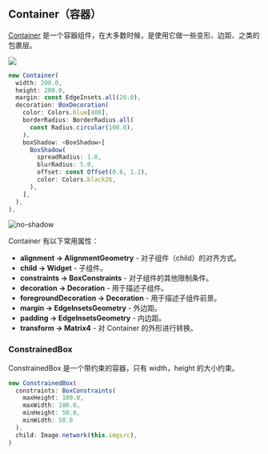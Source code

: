 
## Container（容器）
[Container](https://docs.flutter.io/flutter/widgets/Container-class.html) 是一个容器组件，在大多数时候，是使用它做一些变形、边距、之类的包裹层。

![](/../../image/20180629113028.png)

```js
new Container(
  width: 200.0,
  height: 200.0,
  margin: const EdgeInsets.all(20.0),
  decoration: BoxDecoration(
    color: Colors.blue[400],
    borderRadius: BorderRadius.all(
      const Radius.circular(100.0),
    ),
    boxShadow: <BoxShadow>[
      BoxShadow(
        spreadRadius: 1.0,
        blurRadius: 5.0,
        offset: const Offset(0.6, 1.2),
        color: Colors.black26,
      ),
    ],
  ),
),
```

![no-shadow](/../../image/20180630122101.png)

Container 有以下常用属性：
- **alignment → AlignmentGeometry** - 对子组件（child）的对齐方式。
- **child → Widget** - 子组件。
- **constraints → BoxConstraints** - 对子组件的其他限制条件。
- **decoration → Decoration** - 用于描述子组件。
- **foregroundDecoration → Decoration** - 用于描述子组件前景。
- **margin → EdgeInsetsGeometry** - 外边距。
- **padding → EdgeInsetsGeometry** - 内边距。
- **transform → Matrix4** - 对 Container 的外形进行转换。


### ConstrainedBox
ConstrainedBox 是一个带约束的容器，只有 width，height 的大小约束。

```js
new ConstrainedBox(
  constraints: BoxConstraints(
    maxHeight: 100.0,
    maxWidth: 100.0,
    minHeight: 50.0,
    minWidth: 50.0
  ),
  child: Image.network(this.imgsrc),
)
```
